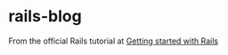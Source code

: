 # rails-blog

From the official Rails tutorial at [Getting started with Rails](http://guides.rubyonrails.org/getting_started.html)
